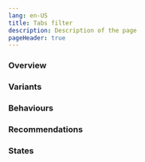 ```yaml
---
lang: en-US
title: Tabs filter
description: Description of the page
pageHeader: true
---
```


### Overview

### Variants

### Behaviours

### Recommendations

### States